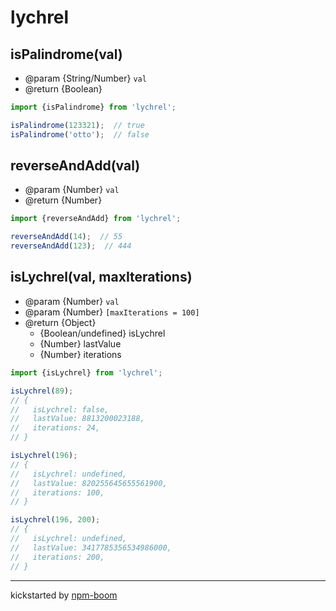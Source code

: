 # lychrel

## isPalindrome(val)
* @param {String/Number} `val`
* @return {Boolean}

```js
import {isPalindrome} from 'lychrel';

isPalindrome(123321);  // true
isPalindrome('otto');  // false
```


## reverseAndAdd(val)
* @param {Number} `val`
* @return {Number}

```js
import {reverseAndAdd} from 'lychrel';

reverseAndAdd(14);  // 55
reverseAndAdd(123);  // 444
```


## isLychrel(val, maxIterations)
* @param {Number} `val`
* @param {Number} `[maxIterations = 100]`
* @return {Object}
  * {Boolean/undefined} isLychrel
  * {Number} lastValue
  * {Number} iterations

```js
import {isLychrel} from 'lychrel';

isLychrel(89);
// {
//   isLychrel: false,
//   lastValue: 8813200023188,
//   iterations: 24,
// }

isLychrel(196);
// {
//   isLychrel: undefined,
//   lastValue: 820255645655561900,
//   iterations: 100,
// }

isLychrel(196, 200);
// {
//   isLychrel: undefined,
//   lastValue: 3417785356534986000,
//   iterations: 200,
// }
```







---
kickstarted by [npm-boom][npm-boom]

[npm-boom]: https://github.com/reergymerej/npm-boom
